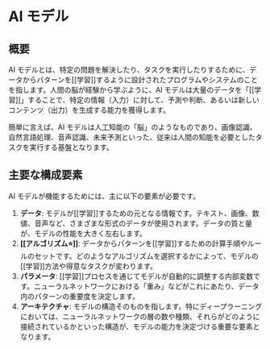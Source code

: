 # AI モデル

## 概要

AI モデルとは、特定の問題を解決したり、タスクを実行したりするために、データからパターンを[[学習]]するように設計されたプログラムやシステムのことを指します。人間の脳が経験から学ぶように、AI モデルは大量のデータを「[[学習]]」することで、特定の情報（入力）に対して、予測や判断、あるいは新しいコンテンツ（出力）を生成する能力を獲得します。

簡単に言えば、AI モデルは人工知能の「脳」のようなものであり、画像認識、自然言語処理、音声認識、未来予測といった、従来は人間の知能を必要としたタスクを実行する基盤となります。

## 主要な構成要素

AI モデルが機能するためには、主に以下の要素が必要です。

1.  **データ**: モデルが[[学習]]するための元となる情報です。テキスト、画像、数値、音声など、さまざまな形式のデータが使用されます。データの質と量が、モデルの性能を大きく左右します。
2.  **[[アルゴリズム⭐️]]**: データからパターンを[[学習]]するための計算手順やルールのセットです。どのようなアルゴリズムを選択するかによって、モデルの[[学習]]方法や得意なタスクが変わります。
3.  **パラメータ**: [[学習]]プロセスを通じてモデルが自動的に調整する内部変数です。ニューラルネットワークにおける「重み」などがこれにあたり、データ内のパターンの重要度を決定します。
4.  **アーキテクチャ**: モデルの構造そのものを指します。特にディープラーニングにおいては、ニューラルネットワークの層の数や種類、それらがどのように接続されているかといった構造が、モデルの能力を決定づける重要な要素となります。
